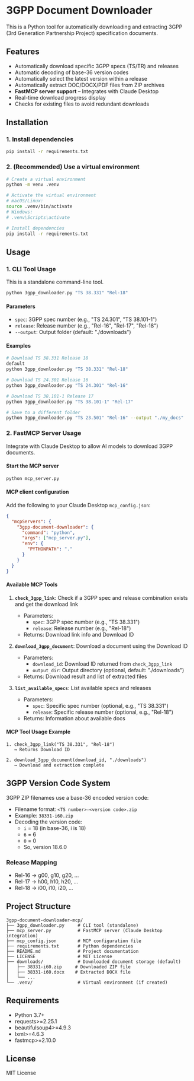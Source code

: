 # 3GPP Document Downloader

This is a Python tool for automatically downloading and extracting 3GPP (3rd Generation Partnership Project) specification documents.

## Features

- Automatically download specific 3GPP specs (TS/TR) and releases
- Automatic decoding of base-36 version codes
- Automatically select the latest version within a release
- Automatically extract DOC/DOCX/PDF files from ZIP archives
- **FastMCP server support** – Integrates with Claude Desktop
- Real-time download progress display
- Checks for existing files to avoid redundant downloads

## Installation

### 1. Install dependencies

```bash
pip install -r requirements.txt
```

### 2. (Recommended) Use a virtual environment

```bash
# Create a virtual environment
python -m venv .venv

# Activate the virtual environment
# macOS/Linux:
source .venv/bin/activate
# Windows:
# .venv\Scripts\activate

# Install dependencies
pip install -r requirements.txt
```

## Usage

### 1. CLI Tool Usage

This is a standalone command-line tool.

```bash
python 3gpp_downloader.py "TS 38.331" "Rel-18"
```

#### Parameters

- `spec`: 3GPP spec number (e.g., "TS 24.301", "TS 38.101-1")
- `release`: Release number (e.g., "Rel-16", "Rel-17", "Rel-18")
- `--output`: Output folder (default: "./downloads")

#### Examples

```bash
# Download TS 38.331 Release 18
default
python 3gpp_downloader.py "TS 38.331" "Rel-18"

# Download TS 24.301 Release 16
python 3gpp_downloader.py "TS 24.301" "Rel-16"

# Download TS 38.101-1 Release 17
python 3gpp_downloader.py "TS 38.101-1" "Rel-17"

# Save to a different folder
python 3gpp_downloader.py "TS 23.501" "Rel-16" --output "./my_docs"
```

### 2. FastMCP Server Usage

Integrate with Claude Desktop to allow AI models to download 3GPP documents.

#### Start the MCP server

```bash
python mcp_server.py
```

#### MCP client configuration

Add the following to your Claude Desktop `mcp_config.json`:

```json
{
  "mcpServers": {
    "3gpp-document-downloader": {
      "command": "python",
      "args": ["mcp_server.py"],
      "env": {
        "PYTHONPATH": "."
      }
    }
  }
}
```

#### Available MCP Tools

1. **`check_3gpp_link`**: Check if a 3GPP spec and release combination exists and get the download link
   - Parameters:
     - `spec`: 3GPP spec number (e.g., "TS 38.331")
     - `release`: Release number (e.g., "Rel-18")
   - Returns: Download link info and Download ID

2. **`download_3gpp_document`**: Download a document using the Download ID
   - Parameters:
     - `download_id`: Download ID returned from `check_3gpp_link`
     - `output_dir`: Output directory (optional, default: "./downloads")
   - Returns: Download result and list of extracted files

3. **`list_available_specs`**: List available specs and releases
   - Parameters:
     - `spec`: Specific spec number (optional, e.g., "TS 38.331")
     - `release`: Specific release number (optional, e.g., "Rel-18")
   - Returns: Information about available docs

#### MCP Tool Usage Example

```
1. check_3gpp_link("TS 38.331", "Rel-18")
   → Returns Download ID

2. download_3gpp_document(download_id, "./downloads")
   → Download and extraction complete
```

## 3GPP Version Code System

3GPP ZIP filenames use a base-36 encoded version code:

- Filename format: `<TS number>-<version code>.zip`
- Example: `38331-i60.zip`
- Decoding the version code:
  - `i` = 18 (in base-36, i is 18)
  - `6` = 6
  - `0` = 0
  - So, version 18.6.0

### Release Mapping

- Rel-16 → g00, g10, g20, ...
- Rel-17 → h00, h10, h20, ...
- Rel-18 → i00, i10, i20, ...

## Project Structure

```
3gpp-document-downloader-mcp/
├── 3gpp_downloader.py     # CLI tool (standalone)
├── mcp_server.py          # FastMCP server (Claude Desktop integration)
├── mcp_config.json        # MCP configuration file
├── requirements.txt       # Python dependencies
├── README.md              # Project documentation
├── LICENSE                # MIT License
├── downloads/             # Downloaded document storage (default)
│   ├── 38331-i60.zip     # Downloaded ZIP file
│   ├── 38331-i60.docx    # Extracted DOCX file
│   └── ...
└── .venv/                 # Virtual environment (if created)
```

## Requirements

- Python 3.7+
- requests>=2.25.1
- beautifulsoup4>=4.9.3
- lxml>=4.6.3
- fastmcp>=2.10.0

## License

MIT License

